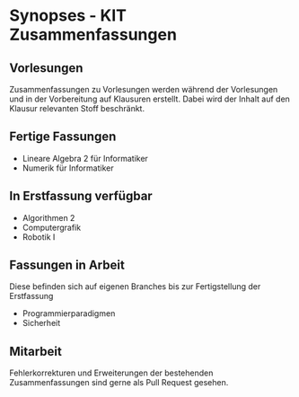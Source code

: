 # Synopses - KIT Zusammenfassungen

## Vorlesungen
Zusammenfassungen zu Vorlesungen werden während der Vorlesungen und in der Vorbereitung auf Klausuren erstellt.
Dabei wird der Inhalt auf den Klausur relevanten Stoff beschränkt.

## Fertige Fassungen
* Lineare Algebra 2 für Informatiker
* Numerik für Informatiker

## In Erstfassung verfügbar
* Algorithmen 2
* Computergrafik
* Robotik I

## Fassungen in Arbeit
Diese befinden sich auf eigenen Branches bis zur Fertigstellung der Erstfassung
* Programmierparadigmen
* Sicherheit

## Mitarbeit
Fehlerkorrekturen und Erweiterungen der bestehenden Zusammenfassungen sind gerne als Pull Request gesehen.
